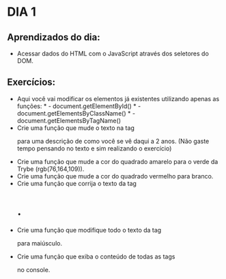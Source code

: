 # DIA 1

## Aprendizados do dia:
* Acessar dados do HTML com o JavaScript através dos seletores do DOM.

## Exercícios:
* Aqui você vai modificar os elementos já existentes utilizando apenas as funções:
        * - document.getElementById()
        * - document.getElementsByClassName()
        * - document.getElementsByTagName()
 * Crie uma função que mude o texto na tag <p> para uma descrição de como você se vê daqui a 2 anos. (Não gaste tempo pensando no texto e sim realizando o exercício)
 * Crie uma função que mude a cor do quadrado amarelo para o verde da Trybe (rgb(76,164,109)).
 * Crie uma função que mude a cor do quadrado vermelho para branco.
 * Crie uma função que corrija o texto da tag <h1>.
 * Crie uma função que modifique todo o texto da tag <p> para maiúsculo.
 * Crie uma função que exiba o conteúdo de todas as tags <p> no console.
